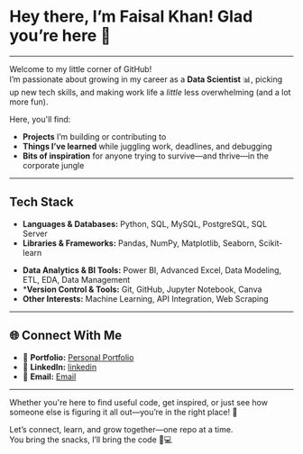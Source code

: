 # Hey there, I’m Faisal Khan! Glad you’re here 🚀
---

Welcome to my little corner of GitHub!  
I’m passionate about growing in my career as a **Data Scientist** 📊, picking up new tech skills, and making work life a *little* less overwhelming (and a lot more fun).  

Here, you'll find:

- **Projects** I’m building or contributing to  
- **Things I’ve learned** while juggling work, deadlines, and debugging  
- **Bits of inspiration** for anyone trying to survive—and thrive—in the corporate jungle  

---

## Tech Stack
- **Languages & Databases:** Python, SQL, MySQL, PostgreSQL, SQL Server 
- **Libraries & Frameworks:** Pandas, NumPy, Matplotlib, Seaborn, Scikit-learn
<!--- **Machine Learning**: Supervised & Unsupervised Learning Algorithms, Feature Engineering, Model Evaluation, Statistics --> 
- **Data Analytics & BI Tools:** Power BI, Advanced Excel, Data Modeling, ETL, EDA, Data Management
- ***Version Control & Tools:** Git, GitHub, Jupyter Notebook, Canva  
- **Other Interests:** Machine Learning, API Integration, Web Scraping  

---

## 🌐 Connect With Me  

- 📂 **Portfolio:** [Personal Portfolio](https://personal-portfolio-alpha-lake.vercel.app/)  
- 💼 **LinkedIn:** [linkedin](https://www.linkedin.com/in/faisal-khan23)  
- 📧 **Email:** [Email](mailto:thisside.faisalkhan@gmail.com)  

---

Whether you're here to find useful code, get inspired, or just see how someone else is figuring it all out—you’re in the right place! 🤗  

Let’s connect, learn, and grow together—one repo at a time.  
You bring the snacks, I’ll bring the code 🍪💻
